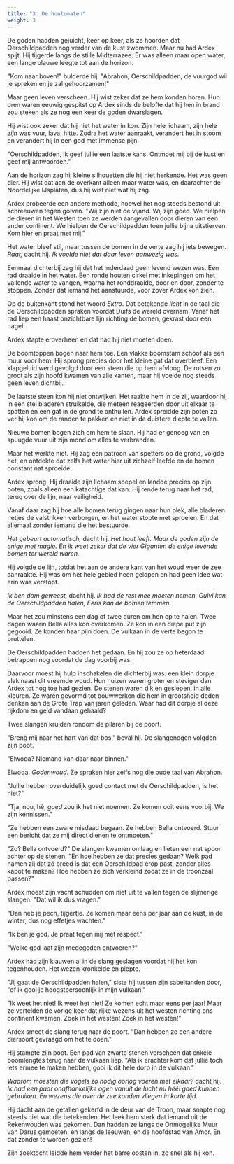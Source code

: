 ```yaml
---
title: "3. De houtomaten"
weight: 3
---
```


De goden hadden gejuicht, keer op keer, als ze hoorden dat Oerschildpadden nog verder van de kust zwommen. Maar nu had Ardex spijt. Hij tijgerde langs de stille Midterrazee. Er was alleen maar open water, een lange blauwe leegte tot aan de horizon.

"Kom naar boven!" bulderde hij. "Abrahon, Oerschildpadden, de vuurgod wil je spreken en je zal gehoorzamen!"

Maar geen leven verscheen. Hij wist zeker dat ze hem konden horen. Hun oren waren eeuwig gespitst op Ardex sinds de belofte dat hij hen in brand zou steken als ze nog een keer de goden dwarslagen.

Hij wist ook zeker dat hij niet het water in kon. Zijn hele lichaam, zijn hele _zijn_ was vuur, lava, hitte. Zodra het water aanraakt, verandert het in stoom en verandert hij in een god met immense pijn.

"Oerschildpadden, ik geef jullie een laatste kans. Ontmoet mij bij de kust en geef mij antwoorden."

Aan de horizon zag hij kleine silhouetten die hij niet herkende. Het was geen dier. Hij wist dat aan de overkant alleen maar water was, en daarachter de Noordelijke IJsplaten, dus hij wist niet wat hij zag.

Ardex probeerde een andere methode, hoewel het nog steeds bestond uit schreeuwen tegen golven. "Wij zijn niet de vijand. Wij zijn goed. We hielpen de dieren in het Westen toen ze werden aangevallen door dieren van een ander continent. We hielpen de Oerschildpadden toen jullie bijna uitstierven. Kom hier en praat met mij."

Het water bleef stil, maar tussen de bomen in de verte zag hij iets bewegen. _Raar,_ dacht hij. _Ik voelde niet dat daar leven aanwezig was._

Eenmaal dichterbij zag hij dat het inderdaad geen levend wezen was. Een rad draaide in het water. Een ronde houten cirkel met inkepingen om het vallende water te vangen, waarna het ronddraaide, door en door, zonder te stoppen. Zonder dat iemand het aanstuurde, voor zover Ardex kon zien.

Op de buitenkant stond het woord _Ektro_. Dat betekende _licht_ in de taal die de Oerschildpadden spraken voordat Duifs de wereld overnam. Vanaf het rad liep een haast onzichtbare lijn richting de bomen, gekrast door een nagel.

Ardex stapte eroverheen en dat had hij niet moeten doen.

De boomtoppen bogen naar hem toe. Een vlakke boomstam schoof als een muur voor hem. Hij sprong precies door het kleine gat dat overbleef. Een klapgeluid werd gevolgd door een steen die op hem afvloog. De rotsen zo groot als zijn hoofd kwamen van alle kanten, maar hij voelde nog steeds geen leven dichtbij. 

De laatste steen kon hij niet ontwijken. Het raakte hem in de zij, waardoor hij in een stel bladeren struikelde, die meteen reageerden door uit elkaar te spatten en een gat in de grond te onthullen. Ardex spreidde zijn poten zo ver hij kon om de randen te pakken en niet in de duistere diepte te vallen.

Nieuwe bomen bogen zich om hem te slaan. Hij had er genoeg van en spuugde vuur uit zijn mond om alles te verbranden.

Maar het werkte niet. Hij zag een patroon van spetters op de grond, volgde het, en ontdekte dat zelfs het water hier uit zichzelf leefde en de bomen constant nat sproeide.

Ardex sprong. Hij draaide zijn lichaam soepel en landde precies op zijn poten, zoals alleen een katachtige dat kan. Hij rende terug naar het rad, terug over de lijn, naar veiligheid.

Vanaf daar zag hij hoe alle bomen terug gingen naar hun plek, alle bladeren netjes de valstrikken verborgen, en het water stopte met sproeien. En dat allemaal zonder iemand die het bestuurde.

_Het gebeurt automatisch,_ dacht hij. _Het hout leeft. Maar de goden zijn de enige met magie. En ik weet zeker dat de vier Giganten de enige levende bomen ter wereld waren._

Hij volgde de lijn, totdat het aan de andere kant van het woud weer de zee aanraakte. Hij was om het hele gebied heen gelopen en had geen idee wat erin was verstopt. 

_Ik ben dom geweest,_ dacht hij. _Ik had de rest mee moeten nemen. Gulvi kan de Oerschildpadden halen, Eeris kan de bomen temmen._

Maar het zou minstens een dag of twee duren om hen op te halen. Twee dagen waarin Bella alles kon overkomen. Ze kon in een diepe put zijn gegooid. Ze konden haar pijn doen. De vulkaan in de verte begon te pruttelen.

De Oerschildpadden hadden het gedaan. En hij zou ze op heterdaad betrappen nog voordat de dag voorbij was. 

Daarvoor moest hij hulp inschakelen die dichterbij was: een klein dorpje vlak naast dit vreemde woud. Hun huizen waren groter en steviger dan Ardex tot nog toe had gezien. De stenen waren dik en geslepen, in alle kleuren. Ze waren gevormd tot bouwwerken die hem in grootsheid deden denken aan de Grote Trap van jaren geleden. Waar had dit dorpje al deze rijkdom en geld vandaan gehaald?

Twee slangen krulden rondom de pilaren bij de poort. 

"Breng mij naar het hart van dat bos," beval hij. De slangenogen volgden zijn poot.

"Elwoda? Niemand kan daar naar binnen."

Elwoda. _Godenwoud_. Ze spraken hier zelfs nog die oude taal van Abrahon. 

"Jullie hebben overduidelijk goed contact met de Oerschildpadden, is het niet?"

"Tja, nou, hè, _goed_ zou ik het niet noemen. Ze komen ooit eens voorbij. We zijn kennissen."

"Ze hebben een zware misdaad begaan. Ze hebben Bella ontvoerd. Stuur een bericht dat ze mij direct dienen te ontmoeten."

"Zo? Bella ontvoerd?" De slangen kwamen omlaag en lieten een nat spoor achter op de stenen. "En hoe hebben ze dat precies gedaan? Welk pad namen zij dat zó breed is dat een Oerschildpad erop past, zonder alles kapot te maken? Hoe hebben ze zich verkleind zodat ze in de troonzaal passen?"

Ardex moest zijn vacht schudden om niet uit te vallen tegen de slijmerige slangen. "Dat wil ik dus vragen."

"Dan heb je pech, tijgertje. Ze komen maar eens per jaar aan de kust, in de winter, dus nog effetjes wachten."

"Ik ben je god. Je praat tegen mij met respect."

"Welke god laat zijn medegoden ontvoeren?"

Ardex had zijn klauwen al in de slang geslagen voordat hij het kon tegenhouden. Het wezen kronkelde en piepte.

"Jij gaat de Oerschildpadden halen," siste hij tussen zijn sabeltanden door, "of ik gooi je hoogstpersoonlijk in mijn vulkaan."

"Ik weet het niet! Ik weet het niet! Ze komen echt maar eens per jaar! Maar ze vertelden de vorige keer dat rijke wezens uit het westen richting ons continent kwamen. Zoek in het westen! Zoek in het westen!"

Ardex smeet de slang terug naar de poort. "Dan hebben ze een andere diersoort gevraagd om het te doen."

Hij stampte zijn poot. Een pad van zwarte stenen verscheen dat enkele boomlengtes terug naar de vulkaan liep. "Als ik erachter kom dat jullie toch iets ermee te maken hebben, gooi ik dit hele dorp in de vulkaan."

_Waarom moesten die vogels zo nodig oorlog voeren met elkaar?_ dacht hij. _Ik had een paar onafhankelijke ogen vanuit de lucht nu héél goed kunnen gebruiken. En wezens die over de zee konden vliegen in korte tijd._

Hij dacht aan de getallen gekerfd in de deur van de Troon, maar snapte nog steeds niet wat die betekenden. Het leek hem sterk dat iemand uit de Rekenwouden was gekomen. Dan hadden ze langs de Onmogelijke Muur van Darus gemoeten, én langs de leeuwen, én de hoofdstad van Amor. En dat zonder te worden gezien!

Zijn zoektocht leidde hem verder het barre oosten in, zo snel als hij kon. 